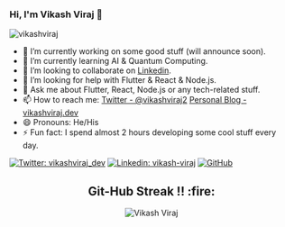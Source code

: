 ### Hi, I'm Vikash Viraj 👋

<p align="left"> <img src="https://komarev.com/ghpvc/?username=vikashviraj&label=Views&color=blue&style=plastic" alt="vikashviraj" /> </p>

- 🔭 I’m currently working on some good stuff (will announce soon).
- 🌱 I’m currently learning AI & Quantum Computing.
- 👯 I’m looking to collaborate on [Linkedin](https://linkedin.com/in/vikash-viraj).
- 🤔 I’m looking for help with Flutter & React & Node.js.
- 💬 Ask me about Flutter, React, Node.js or any tech-related stuff.
- 📫 How to reach me: [Twitter - @vikashviraj2](https://twitter.com/vikashviraj_dev) [Personal Blog - vikashviraj.dev](https://vikashviraj.dev)
- 😄 Pronouns: He/His
- ⚡ Fun fact: I spend almost 2 hours developing some cool stuff every day.

[![Twitter: vikashviraj_dev](https://img.shields.io/twitter/follow/vikashviraj_dev?style=social)](https://twitter.com/vikashviraj_dev)
[![Linkedin: vikash-viraj](https://img.shields.io/badge/-vikashviraj-blue?style=flat-square&logo=Linkedin&logoColor=white&link=https://www.linkedin.com/in/vikash-viraj/)](https://www.linkedin.com/in/vikash-viraj/)
[![GitHub](https://img.shields.io/github/followers/vikashviraj?label=follow&style=social)](https://github.com/vikashviraj)


<h2 align="center">Git-Hub Streak !! :fire:</h2> 
<p  align="center">
<img align="Center" src="https://github-readme-streak-stats.herokuapp.com/?user=vikashviraj&)" alt="Vikash Viraj" />
</p>

</div>
